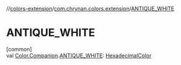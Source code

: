 //[colors-extension](../../index.md)/[com.chrynan.colors.extension](index.md)/[ANTIQUE_WHITE](-a-n-t-i-q-u-e_-w-h-i-t-e.md)

# ANTIQUE_WHITE

[common]\
val [Color.Companion](../../../colors-core/colors-core/com.chrynan.colors/-color/-companion/index.md).[ANTIQUE_WHITE](-a-n-t-i-q-u-e_-w-h-i-t-e.md): [HexadecimalColor](../../../colors-core/colors-core/com.chrynan.colors/-hexadecimal-color/index.md)
